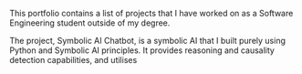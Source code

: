 This portfolio contains a list of projects that I have worked on as a Software Engineering student outside of my degree.

The project, Symbolic AI Chatbot, is a symbolic AI that I built purely using Python and Symbolic AI principles. It 
provides reasoning and causality detection capabilities, and utilises 
